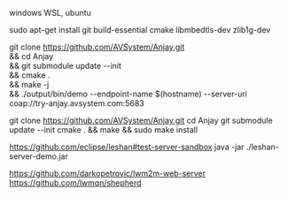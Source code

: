 windows WSL, ubuntu

sudo apt-get install git build-essential cmake libmbedtls-dev zlib1g-dev

git clone https://github.com/AVSystem/Anjay.git \
    && cd Anjay \
    && git submodule update --init \
    && cmake . \
    && make -j \
    && ./output/bin/demo --endpoint-name $(hostname) --server-uri coap://try-anjay.avsystem.com:5683


git clone https://github.com/AVSystem/Anjay.git
cd Anjay
git submodule update --init
cmake . && make && sudo make install

https://github.com/eclipse/leshan#test-server-sandbox
java -jar ./leshan-server-demo.jar

https://github.com/darkopetrovic/lwm2m-web-server
https://github.com/lwmqn/shepherd